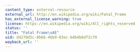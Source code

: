 ```yaml
---
content_type: external-resource
external_url: http://en.wikipedia.org/wiki/Fatal_Frame
has_external_license_warning: true
license: https://en.wikipedia.org/wiki/All_rights_reserved
status: ''
title: "Fatal Frame\xAE"
uid: d4270d5c-8b66-46b9-83ec-b4b4b6df2c79
wayback_url: ''
---
```

